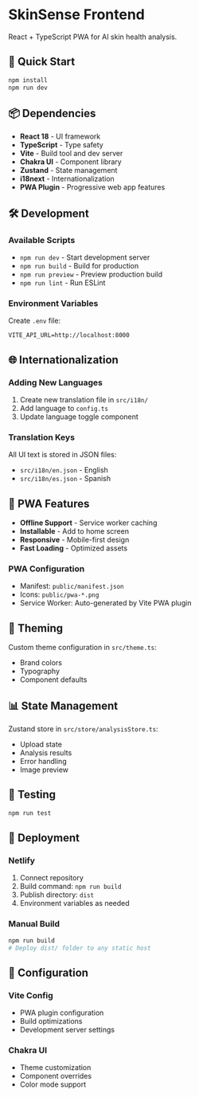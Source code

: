 # SkinSense Frontend

React + TypeScript PWA for AI skin health analysis.

## 🚀 Quick Start

```bash
npm install
npm run dev
```

## 📦 Dependencies

- **React 18** - UI framework
- **TypeScript** - Type safety
- **Vite** - Build tool and dev server
- **Chakra UI** - Component library
- **Zustand** - State management
- **i18next** - Internationalization
- **PWA Plugin** - Progressive web app features

## 🛠️ Development

### Available Scripts

- `npm run dev` - Start development server
- `npm run build` - Build for production
- `npm run preview` - Preview production build
- `npm run lint` - Run ESLint

### Environment Variables

Create `.env` file:

```env
VITE_API_URL=http://localhost:8000
```

## 🌐 Internationalization

### Adding New Languages

1. Create new translation file in `src/i18n/`
2. Add language to `config.ts`
3. Update language toggle component

### Translation Keys

All UI text is stored in JSON files:

- `src/i18n/en.json` - English
- `src/i18n/es.json` - Spanish

## 📱 PWA Features

- **Offline Support** - Service worker caching
- **Installable** - Add to home screen
- **Responsive** - Mobile-first design
- **Fast Loading** - Optimized assets

### PWA Configuration

- Manifest: `public/manifest.json`
- Icons: `public/pwa-*.png`
- Service Worker: Auto-generated by Vite PWA plugin

## 🎨 Theming

Custom theme configuration in `src/theme.ts`:

- Brand colors
- Typography
- Component defaults

## 📊 State Management

Zustand store in `src/store/analysisStore.ts`:

- Upload state
- Analysis results
- Error handling
- Image preview

## 🧪 Testing

```bash
npm run test
```

## 🚀 Deployment

### Netlify

1. Connect repository
2. Build command: `npm run build`
3. Publish directory: `dist`
4. Environment variables as needed

### Manual Build

```bash
npm run build
# Deploy dist/ folder to any static host
```

## 🔧 Configuration

### Vite Config

- PWA plugin configuration
- Build optimizations
- Development server settings

### Chakra UI

- Theme customization
- Component overrides
- Color mode support
